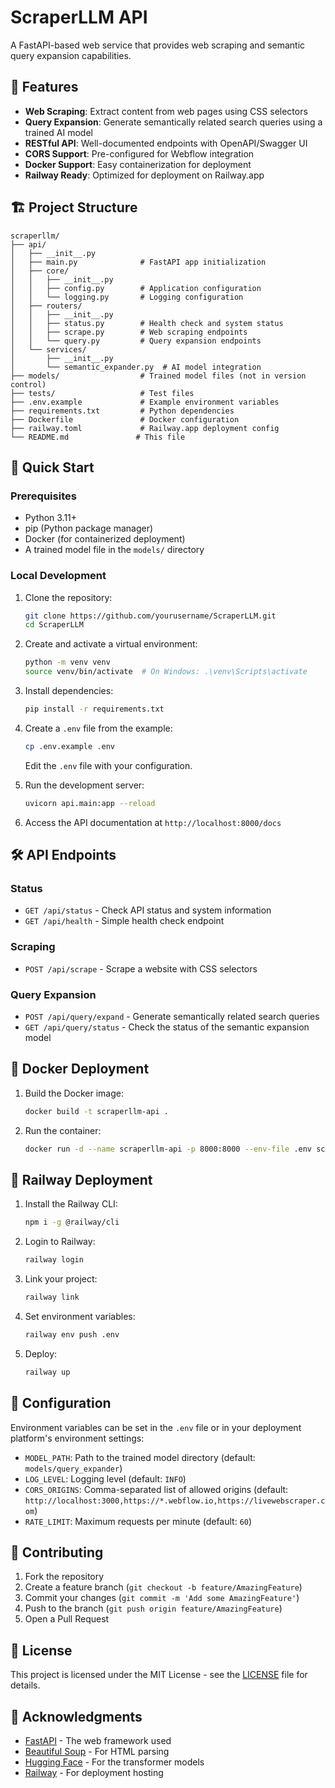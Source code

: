 # ScraperLLM API

A FastAPI-based web service that provides web scraping and semantic query expansion capabilities.

## 🚀 Features

- **Web Scraping**: Extract content from web pages using CSS selectors
- **Query Expansion**: Generate semantically related search queries using a trained AI model
- **RESTful API**: Well-documented endpoints with OpenAPI/Swagger UI
- **CORS Support**: Pre-configured for Webflow integration
- **Docker Support**: Easy containerization for deployment
- **Railway Ready**: Optimized for deployment on Railway.app

## 🏗️ Project Structure

```
scraperllm/
├── api/
│   ├── __init__.py
│   ├── main.py              # FastAPI app initialization
│   ├── core/
│   │   ├── __init__.py
│   │   ├── config.py        # Application configuration
│   │   └── logging.py       # Logging configuration
│   ├── routers/
│   │   ├── __init__.py
│   │   ├── status.py        # Health check and system status
│   │   ├── scrape.py        # Web scraping endpoints
│   │   └── query.py         # Query expansion endpoints
│   └── services/
│       ├── __init__.py
│       └── semantic_expander.py  # AI model integration
├── models/                  # Trained model files (not in version control)
├── tests/                   # Test files
├── .env.example             # Example environment variables
├── requirements.txt         # Python dependencies
├── Dockerfile               # Docker configuration
├── railway.toml             # Railway.app deployment config
└── README.md               # This file
```

## 🚀 Quick Start

### Prerequisites

- Python 3.11+
- pip (Python package manager)
- Docker (for containerized deployment)
- A trained model file in the `models/` directory

### Local Development

1. Clone the repository:
   ```bash
   git clone https://github.com/yourusername/ScraperLLM.git
   cd ScraperLLM
   ```

2. Create and activate a virtual environment:
   ```bash
   python -m venv venv
   source venv/bin/activate  # On Windows: .\venv\Scripts\activate
   ```

3. Install dependencies:
   ```bash
   pip install -r requirements.txt
   ```

4. Create a `.env` file from the example:
   ```bash
   cp .env.example .env
   ```
   Edit the `.env` file with your configuration.

5. Run the development server:
   ```bash
   uvicorn api.main:app --reload
   ```

6. Access the API documentation at `http://localhost:8000/docs`

## 🛠️ API Endpoints

### Status
- `GET /api/status` - Check API status and system information
- `GET /api/health` - Simple health check endpoint

### Scraping
- `POST /api/scrape` - Scrape a website with CSS selectors

### Query Expansion
- `POST /api/query/expand` - Generate semantically related search queries
- `GET /api/query/status` - Check the status of the semantic expansion model

## 🐳 Docker Deployment

1. Build the Docker image:
   ```bash
   docker build -t scraperllm-api .
   ```

2. Run the container:
   ```bash
   docker run -d --name scraperllm-api -p 8000:8000 --env-file .env scraperllm-api
   ```

## 🚂 Railway Deployment

1. Install the Railway CLI:
   ```bash
   npm i -g @railway/cli
   ```

2. Login to Railway:
   ```bash
   railway login
   ```

3. Link your project:
   ```bash
   railway link
   ```

4. Set environment variables:
   ```bash
   railway env push .env
   ```

5. Deploy:
   ```bash
   railway up
   ```

## 🔧 Configuration

Environment variables can be set in the `.env` file or in your deployment platform's environment settings:

- `MODEL_PATH`: Path to the trained model directory (default: `models/query_expander`)
- `LOG_LEVEL`: Logging level (default: `INFO`)
- `CORS_ORIGINS`: Comma-separated list of allowed origins (default: `http://localhost:3000,https://*.webflow.io,https://livewebscraper.com`)
- `RATE_LIMIT`: Maximum requests per minute (default: `60`)

## 🤝 Contributing

1. Fork the repository
2. Create a feature branch (`git checkout -b feature/AmazingFeature`)
3. Commit your changes (`git commit -m 'Add some AmazingFeature'`)
4. Push to the branch (`git push origin feature/AmazingFeature`)
5. Open a Pull Request

## 📄 License

This project is licensed under the MIT License - see the [LICENSE](LICENSE) file for details.

## 👏 Acknowledgments

- [FastAPI](https://fastapi.tiangolo.com/) - The web framework used
- [Beautiful Soup](https://www.crummy.com/software/BeautifulSoup/) - For HTML parsing
- [Hugging Face](https://huggingface.co/) - For the transformer models
- [Railway](https://railway.app/) - For deployment hosting
